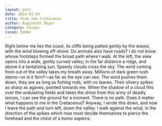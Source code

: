 ```yaml
---
layout: post 
date: 2016-01-24
title: From the Cretaceous
author: Rupprecht Mayer
category: essays
issue: homme
---
```

Right below me lies the coast, its cliffs being patted gently by the waves, with the wind blowing off-shore. Do animals also have roads? I do not know whose footsteps formed the broad path where I walk. At the left, the view opens into a wide, gently curved valley; in the far distance a ridge, and above it a tantalizing sun. Speedy clouds cross the sky. The wind coming from out of the valley takes my breath away. Millions of dark green rush stems—or is it fern?—as far as the eye can see. The wind pushes them down, they are as long as fishing rods, with no leaves. Their silvery spikes as sharp as agaves, pointed towards me. When the shadow of a cloud flits over the undulating fields and takes the shine from this army of deadly lances, I can see the ground for a moment. There is no path. Does it matter what happens to me in the Cretaceous? Anyway, I wrote this down, and now I leave the path and turn left, down the valley. I walk against the wind, in the direction of the spikes which now must decide themselves to pierce the forehead and the chest of a _homo sapiens_.